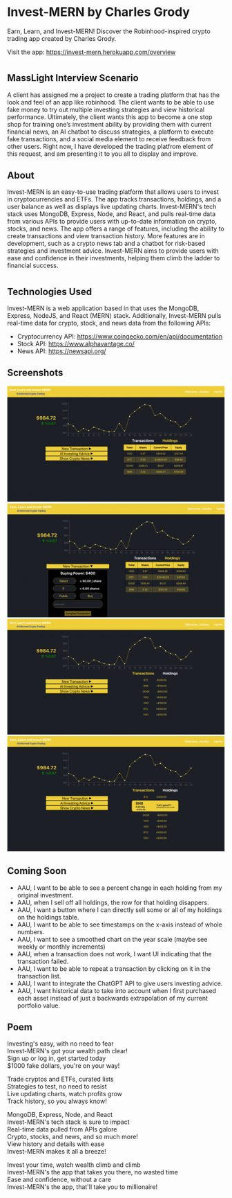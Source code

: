 # Invest-MERN by Charles Grody

Earn, Learn, and Invest-MERN! Discover the Robinhood-inspired crypto trading app created by Charles Grody.

Visit the app: https://invest-mern.herokuapp.com/overview
#

## MassLight Interview Scenario
A client has assigned me a project to create a trading platform that has the look and feel of an app like robinhood.  The client wants to be able to use fake money to try out multiple investing strategies and view historical performance.  Ultimately, the client wants this app to become a one stop shop for training one’s investment ability by providing them with current financial news, an AI chatbot to discuss strategies, a platform to execute fake transactions, and a social media element to receive feedback from other users.  Right now, I have developed the trading platfrom element of this request, and am presenting it to you all to display and improve.

## About
Invest-MERN is an easy-to-use trading platform that allows users to invest in cryptocurrencies and ETFs. The app tracks transactions, holdings, and a user balance as well as displays live updating charts. Invest-MERN's tech stack uses MongoDB, Express, Node, and React, and pulls real-time data from various APIs to provide users with up-to-date information on crypto, stocks, and news. The app offers a range of features, including the ability to create transactions and view transaction history. More features are in development, such as a crypto news tab and a chatbot for risk-based strategies and investment advice. Invest-MERN aims to provide users with ease and confidence in their investments, helping them climb the ladder to financial success.
#
## Technologies Used
Invest-MERN is a web application based in that uses the MongoDB, Express, NodeJS, and React (MERN) stack. Additionally, Invest-MERN pulls real-time data for crypto, stock, and news data from the following APIs:

- Cryptocurrency API: https://www.coingecko.com/en/api/documentation
- Stock API: https://www.alphavantage.co/
- News API: https://newsapi.org/

## Screenshots

![Overview Page](./public/investMERN1.png)
![Create a New Transaction](./public/investMERN4.png)
![View Your Transaction History](./public/investMERN2.png)
![Click on a Transaction to View More Details](./public/investMERN3.png)

## Coming Soon
- AAU, I want to be able to see a percent change in each holding from my original investment.
- AAU, when I sell off all holdings, the row for that holding disappers.
- AAU, I want a button where I can directly sell some or all of my holdings on the holdings table.
- AAU, I want to be able to see timestamps on the x-axis instead of whole numbers.
- AAU, I want to see a smoothed chart on the year scale (maybe see weekly or monthly increments)
- AAU, when a transaction does not work, I want UI indicating that the transaction failed.
- AAU, I want to be able to repeat a transaction by clicking on it in the transaction list.
- AAU, I want to integrate the ChatGPT API to give users investing advice.
- AAU, I want historical data to take into account when I first purchased each asset instead of just a backwards extrapolation of my current portfolio value.

## Poem

Investing's easy, with no need to fear<br>
Invest-MERN's got your wealth path clear!<br>
Sign up or log in, get started today<br>
$1000 fake dollars, you're on your way!<br>

Trade cryptos and ETFs, curated lists<br>
Strategies to test, no need to resist<br>
Live updating charts, watch profits grow<br>
Track history, so you always know!<br>

MongoDB, Express, Node, and React<br>
Invest-MERN's tech stack is sure to impact<br>
Real-time data pulled from APIs galore<br>
Crypto, stocks, and news, and so much more!<br>
View history and details with ease<br>
Invest-MERN makes it all a breeze!<br>

Invest your time, watch wealth climb and climb<br>
Invest-MERN's the app that takes you there, no wasted time<br>
Ease and confidence, without a care<br>
Invest-MERN's the app, that'll take you to millionaire!<br>
#
